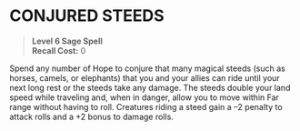 ﻿# CONJURED STEEDS

> **Level 6 Sage Spell**  
> **Recall Cost:** 0

Spend any number of Hope to conjure that many magical steeds (such as horses, camels, or elephants) that you and your allies can ride until your next long rest or the steeds take any damage. The steeds double your land speed while traveling and, when in danger, allow you to move within Far range without having to roll. Creatures riding a steed gain a –2 penalty to attack rolls and a +2 bonus to damage rolls.
